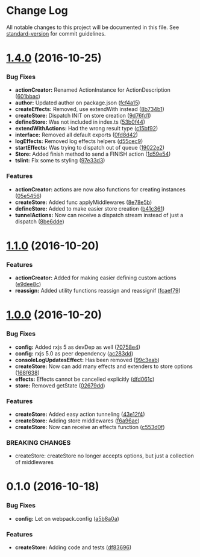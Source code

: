 # Change Log

All notable changes to this project will be documented in this file. See [standard-version](https://github.com/conventional-changelog/standard-version) for commit guidelines.

<a name="1.4.0"></a>
# [1.4.0](https://github.com/iskandersierra/rxstore/compare/v1.1.0...v1.4.0) (2016-10-25)


### Bug Fixes

* **actionCreator:** Renamed ActionInstance for ActionDescription ([601bbac](https://github.com/iskandersierra/rxstore/commit/601bbac))
* **author:** Updated author on package.json ([fcf4a15](https://github.com/iskandersierra/rxstore/commit/fcf4a15))
* **createEffects:** Removed, use extendWith instead ([8b734b1](https://github.com/iskandersierra/rxstore/commit/8b734b1))
* **createStore:** Dispatch INIT on store creation ([9d76fd1](https://github.com/iskandersierra/rxstore/commit/9d76fd1))
* **defineStore:** Was not included in index.ts ([53b0f44](https://github.com/iskandersierra/rxstore/commit/53b0f44))
* **extendWithActions:** Had the wrong result type ([c15bf92](https://github.com/iskandersierra/rxstore/commit/c15bf92))
* **interface:** Removed all default exports ([0fd8d42](https://github.com/iskandersierra/rxstore/commit/0fd8d42))
* **logEffects:** Removed log effects helpers ([d55cec9](https://github.com/iskandersierra/rxstore/commit/d55cec9))
* **startEffects:** Was trying to dispatch out of queue ([19022e2](https://github.com/iskandersierra/rxstore/commit/19022e2))
* **Store:** Added finish method to send a FINISH action ([1d59e54](https://github.com/iskandersierra/rxstore/commit/1d59e54))
* **tslint:** Fix some ts styling ([97e33d3](https://github.com/iskandersierra/rxstore/commit/97e33d3))


### Features

* **actionCreator:** actions are now also functions for creating instances ([05e5456](https://github.com/iskandersierra/rxstore/commit/05e5456))
* **createStore:** Added func applyMiddlewares ([8e78e5b](https://github.com/iskandersierra/rxstore/commit/8e78e5b))
* **defineStore:** Added to make easier store creation ([b41c361](https://github.com/iskandersierra/rxstore/commit/b41c361))
* **tunnelActions:** Now can receive a dispatch stream instead of just a dispatch ([8be6dde](https://github.com/iskandersierra/rxstore/commit/8be6dde))



<a name="1.1.0"></a>
# [1.1.0](https://github.com/iskandersierra/rxstore/compare/v1.0.0...v1.1.0) (2016-10-20)


### Features

* **actionCreator:** Added for making easier defining custom actions ([e9dee8c](https://github.com/iskandersierra/rxstore/commit/e9dee8c))
* **reassign:** Added utility functions reassign and reassignif ([fcaef79](https://github.com/iskandersierra/rxstore/commit/fcaef79))



<a name="1.0.0"></a>
# [1.0.0](https://github.com/iskandersierra/rxstore/compare/v0.1.0...v1.0.0) (2016-10-20)


### Bug Fixes

* **config:** Added rxjs 5 as devDep as well ([70758e4](https://github.com/iskandersierra/rxstore/commit/70758e4))
* **config:** rxjs 5.0 as peer dependency ([ac283dd](https://github.com/iskandersierra/rxstore/commit/ac283dd))
* **consoleLogUpdatesEffect:** Has been removed ([99c3eab](https://github.com/iskandersierra/rxstore/commit/99c3eab))
* **createStore:** Now can add many effects and extenders to store options ([168f638](https://github.com/iskandersierra/rxstore/commit/168f638))
* **effects:** Effects cannot be cancelled explicitly ([dfd061c](https://github.com/iskandersierra/rxstore/commit/dfd061c))
* **store:** Removed getState ([02679dd](https://github.com/iskandersierra/rxstore/commit/02679dd))


### Features

* **createStore:** Added easy action tunneling ([43e12f4](https://github.com/iskandersierra/rxstore/commit/43e12f4))
* **createStore:** Adding store middlewares ([f6a96ae](https://github.com/iskandersierra/rxstore/commit/f6a96ae))
* **createStore:** Now can receive an effects function ([c553d0f](https://github.com/iskandersierra/rxstore/commit/c553d0f))


### BREAKING CHANGES

* createStore: createStore no longer accepts options, but just a collection of middlewares



<a name="0.1.0"></a>
# 0.1.0 (2016-10-18)


### Bug Fixes

* **config:** Let on webpack.config ([a5b8a0a](https://github.com/iskandersierra/rxstore/commit/a5b8a0a))


### Features

* **createStore:** Adding code and tests ([df83696](https://github.com/iskandersierra/rxstore/commit/df83696))


